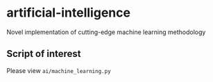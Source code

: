 # artificial-intelligence
Novel implementation of cutting-edge machine learning methodology

## Script of interest
Please view `ai/machine_learning.py`
